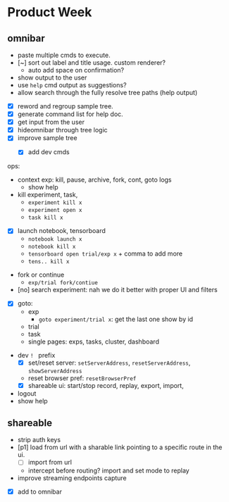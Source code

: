 # Product Week


## omnibar

- paste multiple cmds to execute.
- [~] sort out label and title usage. custom renderer? 
  - auto add space on confirmation?
- show output to the user
- use `help` cmd output as suggestions? 
- allow search through the fully resolve tree paths (help output)

- [x] reword and regroup sample tree.
- [x] generate command list for help doc.
- [x] get input from the user
- [x] hideomnibar through tree logic
- [x] improve sample tree
  - [x] add dev cmds


ops:
- context exp: kill, pause, archive, fork, cont, goto logs
  - show help
- kill experiment, task,
  - `experiment kill x`
  - `experiment open x`
  - `task kill x`
- [x] launch notebook, tensorboard
  - `notebook launch x`
  - `notebook kill x`
  - `tensorboard open trial/exp x` + comma to add more
  - `tens.. kill x`
- fork or continue
  - `exp/trial fork/contiue`
- [no] search experiment: nah we do it better with proper UI and filters
- [x] goto: 
  - exp
    - `goto experiment/trial x`: get the last one show by id
  - trial
  - task
  - single pages: exps, tasks, cluster, dashboard
- dev `! ` prefix
  - [x] set/reset server: `setServerAddress`, `resetServerAddress`, `showServerAddress`
  - reset browser pref: `resetBrowserPref`
  - [x] shareable ui: start/stop record, replay, export, import,
- logout
- show help



## shareable

- strip auth keys
- [p1] load from url with a sharable link pointing to a specific route in the ui.
  - [ ] import from url
  - intercept before routing? import and set mode to replay
- improve streaming endpoints capture
- [x] add to omnibar
  
